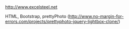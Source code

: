 http://www.excelsteel.net

HTML, Bootstrap, prettyPhoto (http://www.no-margin-for-errors.com/projects/prettyphoto-jquery-lightbox-clone/)
